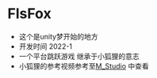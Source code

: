 # FlsFox
- 这个是unity梦开始的地方
- 开发时间 2022-1
- 一个平台跳跃游戏 继承于小狐狸的意志
- 小狐狸的参考视频参考至[M_Studio](https://space.bilibili.com/370283072) 中查看
